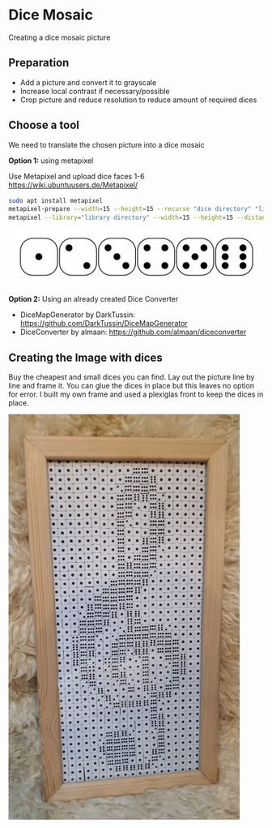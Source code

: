 
# Dice Mosaic

Creating a dice mosaic picture

## Preparation

- Add a picture and convert it to grayscale
- Increase local contrast if necessary/possible
- Crop picture and reduce resolution to reduce amount of required dices

## Choose a tool

We need to translate the chosen picture into a dice mosaic

**Option 1:** using metapixel

Use Metapixel and upload dice faces 1-6
<https://wiki.ubuntuusers.de/Metapixel/>

 ```sh
sudo apt install metapixel
metapixel-prepare --width=15 --height=15 --recurse "dice directory" "library directory"
metapixel --library="library directory" --width=15 --height=15 --distance=0 --metric=wavelet --metapixel "infile" "outfile"
```

![dice faces](_dice.jpg)

**Option 2:** Using an already created Dice Converter

- DiceMapGenerator by DarkTussin: <https://github.com/DarkTussin/DiceMapGenerator>
- DiceConverter by almaan: <https://github.com/almaan/diceconverter>

## Creating the Image with dices

Buy the cheapest and small dices you can find.
Lay out the picture line by line and frame it.
You can glue the dices in place but this leaves no option for error.
I built my own frame and used a plexiglas front to keep the dices in place.

![My Dice Mosaic](_dicemosaic.jpg)
